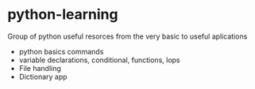# python-learning
Group of python useful resorces from the very basic to useful aplications

* python basics commands
* variable declarations, conditional, functions, lops
* File handling
* Dictionary app
